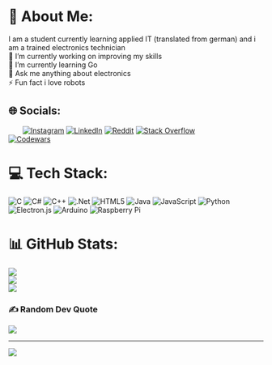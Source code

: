 # 💫 About Me:
I am a student currently learning applied IT (translated from german) and i am a trained electronics technician  
🔭 I’m currently working on improving my skills<br>🌱 I’m currently learning Go<br>💬 Ask me anything about electronics <br>⚡ Fun fact i love robots


## 🌐 Socials:
&emsp;&emsp;[![Instagram](https://img.shields.io/badge/Instagram-%23E4405F.svg?logo=Instagram&logoColor=white)](https://instagram.com/fabian_noll) [![LinkedIn](https://img.shields.io/badge/LinkedIn-%230077B5.svg?logo=linkedin&logoColor=white)](https://linkedin.com/in/fabian-noll-4908b3160) [![Reddit](https://img.shields.io/badge/Reddit-%23FF4500.svg?logo=Reddit&logoColor=white)](https://reddit.com/user/misterchaoszockt) [![Stack Overflow](https://img.shields.io/badge/-Stackoverflow-FE7A16?logo=stack-overflow&logoColor=white)](https://stackoverflow.com/users/13311028)  
[![Codewars](https://www.codewars.com/users/FabianNoll/badges/large)](https://www.codewars.com/users/FabianNoll)

# 💻 Tech Stack:
![C](https://img.shields.io/badge/c-%2300599C.svg?style=for-the-badge&logo=c&logoColor=white) ![C#](https://img.shields.io/badge/c%23-%23239120.svg?style=for-the-badge&logo=c-sharp&logoColor=white) ![C++](https://img.shields.io/badge/c++-%2300599C.svg?style=for-the-badge&logo=c%2B%2B&logoColor=white) ![.Net](https://img.shields.io/badge/.NET-5C2D91?style=for-the-badge&logo=.net&logoColor=white) ![HTML5](https://img.shields.io/badge/html5-%23E34F26.svg?style=for-the-badge&logo=html5&logoColor=white) ![Java](https://img.shields.io/badge/java-%23ED8B00.svg?style=for-the-badge&logo=java&logoColor=white) ![JavaScript](https://img.shields.io/badge/javascript-%23323330.svg?style=for-the-badge&logo=javascript&logoColor=%23F7DF1E) ![Python](https://img.shields.io/badge/python-3670A0?style=for-the-badge&logo=python&logoColor=ffdd54) ![Electron.js](https://img.shields.io/badge/Electron-191970?style=for-the-badge&logo=Electron&logoColor=white) ![Arduino](https://img.shields.io/badge/-Arduino-00979D?style=for-the-badge&logo=Arduino&logoColor=white) ![Raspberry Pi](https://img.shields.io/badge/-RaspberryPi-C51A4A?style=for-the-badge&logo=Raspberry-Pi)
# 📊 GitHub Stats:
![](https://github-readme-stats.vercel.app/api?username=FabianRolfMatthiasNoll&theme=tokyonight&hide_border=false&include_all_commits=true&count_private=true)<br/>
![](https://github-readme-streak-stats.herokuapp.com/?user=FabianRolfMatthiasNoll&theme=tokyonight&hide_border=false)<br/>
![](https://github-readme-stats.vercel.app/api/top-langs/?username=FabianRolfMatthiasNoll&theme=tokyonight&hide_border=false&include_all_commits=true&count_private=true&layout=compact&hide=g-code)

### ✍️ Random Dev Quote
![](https://quotes-github-readme.vercel.app/api?type=horizontal&theme=radical)

---
[![](https://visitcount.itsvg.in/api?id=FabianRolfMatthiasNoll&icon=2&color=1)](https://visitcount.itsvg.in)
